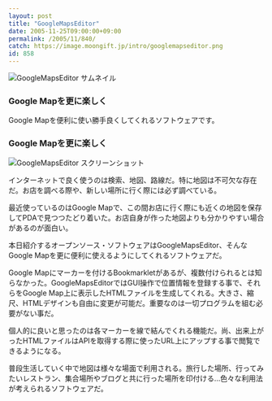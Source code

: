 ```yaml
---
layout: post
title: "GoogleMapsEditor"
date: 2005-11-25T09:00:00+09:00
permalink: /2005/11/840/
catch: https://image.moongift.jp/intro/googlemapseditor.png
id: 858
---
```

 ![GoogleMapsEditor サムネイル](https://image.moongift.jp/intro/googlemapseditor.s.png "GoogleMapsEditor サムネイル")
  

### Google Mapを更に楽しく
  
Google Mapを便利に使い勝手良くしてくれるソフトウェアです。  
<!--more-->  

### Google Mapを更に楽しく
  

![GoogleMapsEditor スクリーンショット](https://image.moongift.jp/intro/googlemapseditor.png "GoogleMapsEditor スクリーンショット")

  

インターネットで良く使うのは検索、地図、路線だ。特に地図は不可欠な存在だ。お店を調べる際や、新しい場所に行く際には必ず調べている。

  

最近使っているのはGoogle Mapで、この間お店に行く際にも近くの地図を保存してPDAで見つつたどり着いた。お店自身が作った地図よりも分かりやすい場合があるのが面白い。

  

本日紹介するオープンソース・ソフトウェアはGoogleMapsEditor、そんなGoogle Mapを更に便利に使えるようにしてくれるソフトウェアだ。

  

Google Mapにマーカーを付けるBookmarkletがあるが、複数付けられるとは知らなかった。GoogleMapsEditorではGUI操作で位置情報を登録する事で、それらをGoogle Map上に表示したHTMLファイルを生成してくれる。大きさ、縮尺、HTMLデザインも自由に変更が可能だ。重要なのは一切プログラムを組む必要がない事だ。

  

個人的に良いと思ったのは各マーカーを線で結んでくれる機能だ。尚、出来上がったHTMLファイルはAPIを取得する際に使ったURL上にアップする事で閲覧できるようになる。

  

普段生活していく中で地図は様々な場面で利用される。旅行した場所、行ってみたいレストラン、集合場所やブログと共に行った場所を印付ける…色々な利用法が考えられるソフトウェアだ。

